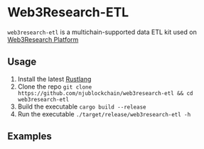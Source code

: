 # Web3Research-ETL

`web3research-etl` is a multichain-supported data ETL kit used on [Web3Research Platform](https://web3resear.ch)

## Usage

1. Install the latest [Rustlang](https://www.rust-lang.org/tools/install)
2. Clone the repo `git clone https://github.com/njublockchain/web3research-etl && cd web3research-etl`
3. Build the executable `cargo build --release`
4. Run the executable `./target/release/web3research-etl -h`

## Examples


